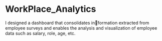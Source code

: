 # WorkPlace_Analytics

I designed a dashboard that consolidates information extracted from employee surveys and enables the analysis and visualization of employee data such as salary, role, age, etc.
